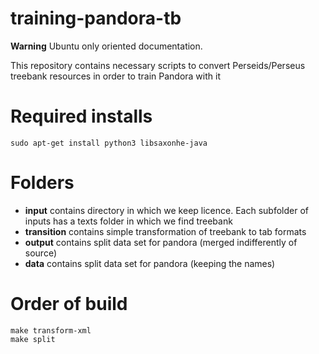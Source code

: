 training-pandora-tb
====================

**Warning** Ubuntu only oriented documentation.

This repository contains necessary scripts to convert Perseids/Perseus treebank resources in order to train Pandora with it

# Required installs

```shell
sudo apt-get install python3 libsaxonhe-java
```

# Folders

- **input** contains directory in which we keep licence. Each subfolder of inputs has a texts folder in which we find treebank
- **transition** contains simple transformation of treebank to tab formats
- **output** contains split data set for pandora (merged indifferently of source)
- **data** contains split data set for pandora (keeping the names)

# Order of build

```shell
make transform-xml
make split
```